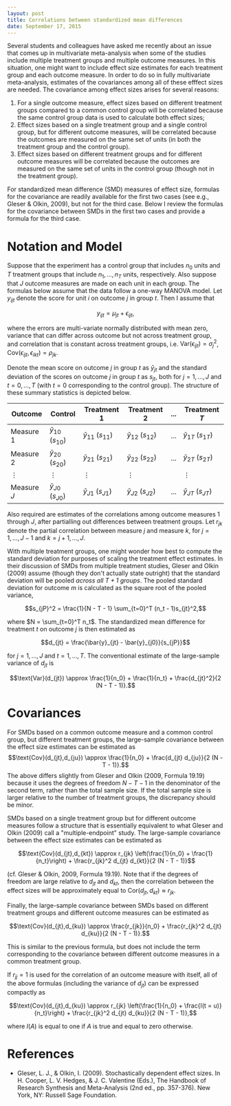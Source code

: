 ```yaml
---
layout: post
title: Correlations between standardized mean differences
date: September 17, 2015
---
```


Several students and colleagues have asked me recently about an issue that comes up in multivariate meta-analysis when some of the studies include multiple treatment groups and multiple outcome measures. In this situation, one might want to include effect size estimates for each treatment group and each outcome measure. In order to do so in fully multivariate meta-analysis, estimates of the covariances among all of these efffect sizes are needed. The covariance among effect sizes arises for several reasons: 

1. For a single outcome measure, effect sizes based on different treatment groups compared to a common control group will be correlated because the same control group data is used to calculate both effect sizes;
2. Effect sizes based on a single treatment group and a single control group, but for different outcome measures, will be correlated because the outcomes are measured on the same set of units (in both the treatment group and the control group). 
3. Effect sizes based on different treatment groups and for different outcome measures will be correlated because the outcomes are measured on the same set of units in the control group (though not in the treatment group). 

For standardized mean difference (SMD) measures of effect size, formulas for the covariance are readily available for the first two cases (see e.g., Gleser & Olkin, 2009), but not for the third case. Below I review the formulas for the covariance between SMDs in the first two cases and provide a formula for the third case. 

# Notation and Model

Suppose that the experiment has a control group that includes $n_0$ units and $T$ treatment groups that include $n_1,...,n_T$ units, respectively. Also suppose that $J$ outcome measures are made on each unit in each group. The formulas below assume that the data follow a one-way MANOVA model. Let $y_{ijt}$ denote the score for unit $i$ on outcome $j$ in group $t$. Then I assume that

$$
y_{ijt} = \mu_{jt} + \epsilon_{ijt},
$$

where the errors are multi-variate normally distributed with mean zero, variance that can differ across outcome but not across treatment group, and correlation that is constant across treatment groups, i.e. $\text{Var}\left(\epsilon_{ijt}\right) = \sigma^2_j$, $\text{Cov}\left(\epsilon_{ijt}, \epsilon_{ikt} \right) = \rho_{jk}$.

Denote the mean score on outcome $j$ in group $t$ as $\bar{y}_{jt}$ and the standard deviation of the scores on outcome $j$ in group $t$ as $s_{jt}$, both for $j = 1,...,J$ and $t = 0,...,T$ (with $t = 0$ corresponding to the control group). The structure of these summary statistics is depicted below.

Outcome | Control | Treatment 1 | Treatment 2 | ... | Treatment $T$
--------|---------|-------------|-------------|-----|-------------
Measure 1 | $\bar{y}_{10}$ ($s_{10}$) | $\bar{y}_{11}$ ($s_{11}$) | $\bar{y}_{12}$ ($s_{12}$) | ... | $\bar{y}_{1T}$  ($s_{1T}$)
Measure 2 | $\bar{y}_{20}$ ($s_{20}$) | $\bar{y}_{21}$ ($s_{21}$) | $\bar{y}_{22}$ ($s_{22}$) | ... | $\bar{y}_{2T}$  ($s_{2T}$)
$\vdots$ | $\vdots$ | $\vdots$ | $\vdots$ | | $\vdots$
Measure $J$ | $\bar{y}_{J0}$ ($s_{J0}$) | $\bar{y}_{J1}$ ($s_{J1}$) | $\bar{y}_{J2}$ ($s_{J2}$) | ... | $\bar{y}_{JT}$  ($s_{JT}$)

Also required are estimates of the correlations among outcome measures 1 through $J$, after partialling out differences between treatment groups. Let $r_{jk}$ denote the partial correlation between measure $j$ and measure $k$, for $j = 1,...,J - 1$ and $k = j + 1,...,J$.

With multiple treatment groups, one might wonder how best to compute the standard deviation for purposes of scaling the treatment effect estimates. In their discussion of SMDs from multiple treatment studies, Gleser and Olkin (2009) assume (though they don't actually state outright) that the standard deviation will be pooled _across all $T + 1$ groups_. The pooled standard deviation for outcome $m$ is calculated as the square root of the pooled variance, 

$$s_{jP}^2 = \frac{1}{N - T - 1} \sum_{t=0}^T (n_t - 1)s_{jt}^2,$$

where $N = \sum_{t=0}^T n_t$. The standardized mean difference for treatment $t$ on outcome $j$ is then estimated as 

$$d_{jt} = \frac{\bar{y}_{jt} - \bar{y}_{j0}}{s_{jP}}$$

for $j = 1,...,J$ and $t = 1,...,T$. The conventional estimate of the large-sample variance of $d_{jt}$ is 

$$\text{Var}(d_{jt}) \approx \frac{1}{n_0} + \frac{1}{n_t} + \frac{d_{jt}^2}{2 (N - T - 1)}.$$

# Covariances

For SMDs based on a common outcome measure and a common control group, but different treatment groups, the large-sample covariance between the effect size estimates can be estimated as 
$$\text{Cov}(d_{jt},d_{ju}) \approx \frac{1}{n_0} + \frac{d_{jt} d_{ju}}{2 (N - T - 1)}.$$
The above differs slightly from Gleser and Olkin (2009, Formula 19.19) because it uses the degrees of freedom $N - T - 1$ in the denominator of the second term, rather than the total sample size. If the total sample size is larger relative to the number of treatment groups, the discrepancy should be minor.

SMDs based on a single treatment group but for different outcome measures follow a structure that is essentially equivalent to what Gleser and Olkin (2009) call a "multiple-endpoint" study. The large-sample covariance between the effect size estimates can be estimated as 

$$\text{Cov}(d_{jt},d_{kt}) \approx r_{jk} \left(\frac{1}{n_0} + \frac{1}{n_t}\right) + \frac{r_{jk}^2 d_{jt} d_{kt}}{2 (N - T - 1)}$$

(cf. Gleser \& Olkin, 2009, Formula 19.19). Note that if the degrees of freedom are large relative to $d_{jt}$ and $d_{kt}$, then the correlation between the effect sizes will be approximately equal to $\text{Cor}(d_{jt},d_{kt}) \approx r_{jk}$.

Finally, the large-sample covariance between SMDs based on different treatment groups and different outcome measures can be estimated as 

$$\text{Cov}(d_{jt},d_{ku}) \approx \frac{r_{jk}}{n_0} + \frac{r_{jk}^2 d_{jt} d_{ku}}{2 (N - T - 1)}.$$

This is similar to the previous formula, but does not include the term corresponding to the covariance between different outcome measures in a common treatment group.

If $r_{jj} = 1$ is used for the correlation of an outcome measure with itself, all of the above formulas (including the variance of $d_{jt}$) can be expressed compactly as

$$\text{Cov}(d_{jt},d_{ku}) \approx r_{jk} \left(\frac{1}{n_0} + \frac{I(t = u)}{n_t}\right) + \frac{r_{jk}^2 d_{jt} d_{ku}}{2 (N - T - 1)},$$

where $I(A)$ is equal to one if $A$ is true and equal to zero otherwise.

# References

* Gleser, L. J., & Olkin, I. (2009). Stochastically dependent effect sizes. In H. Cooper, L. V. Hedges, & J. C. Valentine (Eds.), The Handbook of Research Synthesis and Meta-Analysis (2nd ed., pp. 357-376). New York, NY: Russell Sage Foundation.
